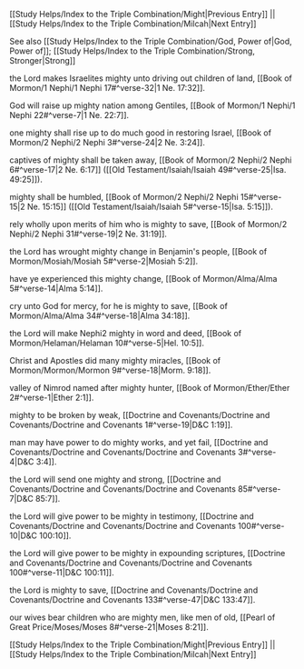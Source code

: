 [[Study Helps/Index to the Triple Combination/Might|Previous Entry]]  ||  [[Study Helps/Index to the Triple Combination/Milcah|Next Entry]]

 See also [[Study Helps/Index to the Triple Combination/God, Power of|God, Power of]]; [[Study Helps/Index to the Triple Combination/Strong, Stronger|Strong]]

 the Lord makes Israelites mighty unto driving out children of land, [[Book of Mormon/1 Nephi/1 Nephi 17#^verse-32|1 Ne. 17:32]].

 God will raise up mighty nation among Gentiles, [[Book of Mormon/1 Nephi/1 Nephi 22#^verse-7|1 Ne. 22:7]].

 one mighty shall rise up to do much good in restoring Israel, [[Book of Mormon/2 Nephi/2 Nephi 3#^verse-24|2 Ne. 3:24]].

 captives of mighty shall be taken away, [[Book of Mormon/2 Nephi/2 Nephi 6#^verse-17|2 Ne. 6:17]] ([[Old Testament/Isaiah/Isaiah 49#^verse-25|Isa. 49:25]]).

 mighty shall be humbled, [[Book of Mormon/2 Nephi/2 Nephi 15#^verse-15|2 Ne. 15:15]] ([[Old Testament/Isaiah/Isaiah 5#^verse-15|Isa. 5:15]]).

 rely wholly upon merits of him who is mighty to save, [[Book of Mormon/2 Nephi/2 Nephi 31#^verse-19|2 Ne. 31:19]].

 the Lord has wrought mighty change in Benjamin's people, [[Book of Mormon/Mosiah/Mosiah 5#^verse-2|Mosiah 5:2]].

 have ye experienced this mighty change, [[Book of Mormon/Alma/Alma 5#^verse-14|Alma 5:14]].

 cry unto God for mercy, for he is mighty to save, [[Book of Mormon/Alma/Alma 34#^verse-18|Alma 34:18]].

 the Lord will make Nephi2 mighty in word and deed, [[Book of Mormon/Helaman/Helaman 10#^verse-5|Hel. 10:5]].

 Christ and Apostles did many mighty miracles, [[Book of Mormon/Mormon/Mormon 9#^verse-18|Morm. 9:18]].

 valley of Nimrod named after mighty hunter, [[Book of Mormon/Ether/Ether 2#^verse-1|Ether 2:1]].

 mighty to be broken by weak, [[Doctrine and Covenants/Doctrine and Covenants/Doctrine and Covenants 1#^verse-19|D&C 1:19]].

 man may have power to do mighty works, and yet fail, [[Doctrine and Covenants/Doctrine and Covenants/Doctrine and Covenants 3#^verse-4|D&C 3:4]].

 the Lord will send one mighty and strong, [[Doctrine and Covenants/Doctrine and Covenants/Doctrine and Covenants 85#^verse-7|D&C 85:7]].

 the Lord will give power to be mighty in testimony, [[Doctrine and Covenants/Doctrine and Covenants/Doctrine and Covenants 100#^verse-10|D&C 100:10]].

 the Lord will give power to be mighty in expounding scriptures, [[Doctrine and Covenants/Doctrine and Covenants/Doctrine and Covenants 100#^verse-11|D&C 100:11]].

 the Lord is mighty to save, [[Doctrine and Covenants/Doctrine and Covenants/Doctrine and Covenants 133#^verse-47|D&C 133:47]].

 our wives bear children who are mighty men, like men of old, [[Pearl of Great Price/Moses/Moses 8#^verse-21|Moses 8:21]].

[[Study Helps/Index to the Triple Combination/Might|Previous Entry]]  ||  [[Study Helps/Index to the Triple Combination/Milcah|Next Entry]]